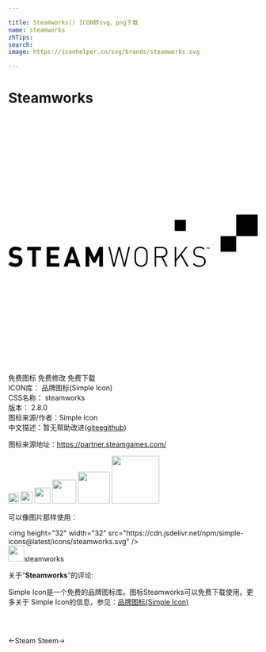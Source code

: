 ```yaml
---

title: Steamworks() ICON转svg、png下载
name: steamworks
zhTips: 
search: 
image: https://iconhelper.cn/svg/brands/steamworks.svg

---
```


# Steamworks  <small style="font-size: 60%;font-weight: 100"></small>

<div id="svg" class="svg-wrap">
<svg role="img" xmlns="http://www.w3.org/2000/svg" viewBox="0 0 24 24"><title>Steamworks icon</title><path d="M21.928 9.49v2.071h-1.503v1.503h1.503v-1.5H24V9.49zm-5.915.498v1.075h1.075V9.988zm2.326 2.572a.596.596 0 00-.382.144.497.497 0 00-.155.383.437.437 0 00.145.35.627.627 0 00.33.14l.103.015.112.02a1.071 1.071 0 01.163.037.366.366 0 01.102.065.34.34 0 01.1.268.353.353 0 01-.127.29.529.529 0 01-.347.105.736.736 0 01-.285-.05.747.747 0 01-.24-.175l-.098.102a.795.795 0 00.27.193.866.866 0 00.343.06.68.68 0 00.455-.144.508.508 0 00.175-.39.53.53 0 00-.043-.208.423.423 0 00-.12-.16.468.468 0 00-.13-.08.84.84 0 00-.2-.047l-.112-.02-.088-.013a.82.82 0 01-.152-.045.481.481 0 01-.123-.072.323.323 0 01-.095-.25.378.378 0 01.115-.287.442.442 0 01.313-.105.617.617 0 01.252.045.75.75 0 01.195.132l.09-.092a.713.713 0 00-.53-.21.596.596 0 00-.036 0zm-17.664.005a.673.673 0 00-.432.161.542.542 0 00-.175.42.516.516 0 00.132.375.602.602 0 00.359.157l.12.015.105.015a.278.278 0 01.172.076.23.23 0 01.05.155c0 .16-.11.237-.327.237a.783.783 0 01-.251-.037.47.47 0 01-.195-.123l-.233.24a.76.76 0 00.295.195 1.157 1.157 0 00.38.058.764.764 0 00.492-.156.53.53 0 00.193-.431.54.54 0 00-.143-.405.48.48 0 00-.145-.093.988.988 0 00-.21-.052l-.107-.015-.113-.015a.292.292 0 01-.167-.078.194.194 0 01-.058-.135.222.222 0 01.075-.172.305.305 0 01.213-.068.767.767 0 01.205.027.394.394 0 01.172.105l.228-.232a.72.72 0 00-.26-.17.977.977 0 00-.338-.053.673.673 0 00-.037 0zm12.091.003a.612.612 0 00-.238.05.645.645 0 00-.21.146.525.525 0 00-.097.134.607.607 0 00-.05.153 1.387 1.387 0 00-.02.19 8.383 8.383 0 000 .595 1.306 1.306 0 00.02.19.607.607 0 00.05.152.486.486 0 00.097.135.645.645 0 00.21.145.656.656 0 00.251.05.612.612 0 00.251-.05.645.645 0 00.21-.145.525.525 0 00.097-.135.606.606 0 00.05-.152 1.385 1.385 0 00.02-.19 8.36 8.36 0 000-.595 1.305 1.305 0 00-.02-.19.606.606 0 00-.05-.153.486.486 0 00-.097-.134.645.645 0 00-.21-.146.656.656 0 00-.25-.05.612.612 0 00-.014 0zm-10.949.015v.333H2.3v1.575h.36v-1.575h.482v-.333zm1.878 0v1.908h1.218v-.33h-.855v-.464h.727v-.333h-.727v-.448h.855v-.333zm2.298 0l-.673 1.908h.375l.113-.337h.655l.11.337h.377l-.675-1.908zm1.442 0v1.908h.36v-1.11l.355.722h.245l.352-.722v1.11h.36v-1.908h-.354l-.48 1.03-.483-1.03zm2.198 0l.46 1.908h.144l.437-1.66.435 1.66h.143l.46-1.908h-.147l-.39 1.658-.43-1.658H10.6l-.43 1.658-.39-1.658zm4.452 0v1.908h.14v-.882h.508l.44.882h.162l-.445-.882a.49.49 0 00.428-.516.486.486 0 00-.148-.374.55.55 0 00-.382-.136zm1.93 0v1.908h.14v-.515l.44-.553.593 1.068v-.002h.167l-.667-1.177.57-.728h-.168l-.935 1.192v-1.192zm3.188.033v.19h.026v-.128l.045.093h.024l.042-.093v.128h.028v-.19h-.028l-.055.118-.055-.118zm-.165.002v.025h.052v.163h.028v-.163h.052v-.025zm-6.26.08a.489.489 0 01.352.148.45.45 0 01.077.107.485.485 0 01.043.132 1.117 1.117 0 01.018.175 7.48 7.48 0 010 .556 1.117 1.117 0 01-.018.175.485.485 0 01-.043.132.506.506 0 01-.077.107.489.489 0 01-.7 0 .45.45 0 01-.078-.107.589.589 0 01-.042-.132 1.117 1.117 0 01-.018-.175 7.459 7.459 0 010-.556 1.117 1.117 0 01.018-.175.485.485 0 01.042-.132.506.506 0 01.078-.107.489.489 0 01.349-.148zm2.007.015a.433.433 0 01.28.098.35.35 0 01.11.289.358.358 0 01-.113.286.428.428 0 01-.294.098h-.543v-.77h.545a.433.433 0 01.015-.001zm-8.643.433l.228.692h-.46z"/></svg>
</div>
<detail full-name='steamworks'></detail>

<div class="detail-page">
<p>
<span><span class="badge-success badge">免费图标</span> <span class="badge-success badge">免费修改</span>  <span class="badge-success badge">免费下载</span> </span>
<br/>
<span>
ICON库：
<span class="badge-secondary badge">品牌图标(Simple Icon)</span> 
</span>
<br/>
<span>
CSS名称：
<span class="badge-secondary badge">steamworks</span> 
</span>

<br/>
<span>
版本：
<span class="badge-secondary badge">2.8.0</span> 
</span>
<br/>
<span>图标来源/作者：<span class="badge-light badge">Simple Icon</span></span> 
<br/>
<span class="zh-detail">中文描述：暂无<span class="help-link"><span>帮助改进</span>(<a href="https://gitee.com/liuwave/icon-helper/edit/master/json/brands/steamworks.json" target="_blank" rel="noopener noreferrer">gitee</a><a href="https://github.com/liuwave/icon-helper/edit/master/json/brands/steamworks.json" target="_blank" rel="noopener noreferrer">github</a></span>)</span><br/>
</p>
</div><div class="description description alert alert-light"><p>图标来源地址：<a href="https://partner.steamgames.com/" target="_blank" rel="noopener noreferrer">https://partner.steamgames.com/</a></p></div>
<div class="alert alert-dark">
<img height="21" width="21" src="https://cdn.jsdelivr.net/npm/simple-icons@latest/icons/steamworks.svg" />
<img height="24" width="24" src="https://cdn.jsdelivr.net/npm/simple-icons@latest/icons/steamworks.svg" />
<img height="32" width="32" src="https://cdn.jsdelivr.net/npm/simple-icons@latest/icons/steamworks.svg" />
<img height="48" width="48" src="https://cdn.jsdelivr.net/npm/simple-icons@latest/icons/steamworks.svg" />
<img height="64" width="64" src="https://cdn.jsdelivr.net/npm/simple-icons@latest/icons/steamworks.svg" />
<img height="96" width="96" src="https://cdn.jsdelivr.net/npm/simple-icons@latest/icons/steamworks.svg" />

</div>
<div>
  <p>可以像图片那样使用：    
  </p>
  <div class="alert alert-primary" style="font-size: 14px">
    &lt;img height="32" width="32" src="https://cdn.jsdelivr.net/npm/simple-icons@latest/icons/steamworks.svg" /&gt;
    <copy-btn content='<img height="32" width="32" src="https://cdn.jsdelivr.net/npm/simple-icons@latest/icons/steamworks.svg" />'></copy-btn>
  </div>
  <div class="alert alert-secondary">
    <img height="32" width="32" src="https://cdn.jsdelivr.net/npm/simple-icons@latest/icons/steamworks.svg" />steamworks
    <copy-btn content="steamworks" btn-title="复制图标名称"></copy-btn>
  </div>
</div>
<div class="icon-detail__container">
<p>关于“<b>Steamworks</b>”的评论:</p>
</div>
<Vssue title="关于“Steamworks”的评论" />
<div><p>Simple Icon是一个免费的品牌图标库。图标Steamworks可以免费下载使用。更多关于  Simple Icon的信息，参见：<a target="_blank" href="https://iconhelper.cn/brands.html">品牌图标(Simple Icon)</a>
</p></div>


<div style="padding:2rem 0 " class="page-nav"><p class="inner"><span class="prev">←<router-link to="/icon/steam.html">Steam</router-link></span> <span class="next"><router-link to="/icon/steem.html">Steem</router-link>→</span></p></div>
